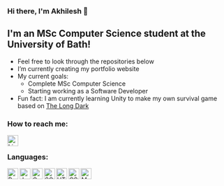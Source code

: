 ### Hi there, I'm Akhilesh 👋

## I'm an MSc Computer Science student at the University of Bath!

- Feel free to look through the repositories below
- I’m currently creating my portfolio website
- My current goals:
  - Complete MSc Computer Science
  - Starting working as a Software Developer
- Fun fact: I am currently learning Unity to make my own survival game based on <a href="https://youtu.be/q4_h8GyIWkM" target="_top">The Long Dark</a>

### How to reach me:

<a href="https://www.linkedin.com/in/akhileshpai/"><img align="left" alt="LinkedIn" height="25px" src="https://img.shields.io/badge/LinkedIn-0077B5?style=for-the-badge&logo=linkedin&logoColor=white" /></a>

<br/>

### Languages:

<a href="#"><img align="left" alt="Python" height="25px" src="https://img.shields.io/badge/Python-14354C?style=for-the-badge&logo=python&logoColor=white" /></a>
<a href="#"><img align="left" alt="Java" height="25px" src="https://img.shields.io/badge/Java-ED8B00?style=for-the-badge&logo=java&logoColor=white" /></a>
<a href="#"><img align="left" alt="C" height="25px" src="https://img.shields.io/badge/C-00599C?style=for-the-badge&logo=c&logoColor=white" /></a>
<a href="#"><img align="left" alt="SQLite" height="25px" src="https://img.shields.io/badge/SQLite-07405E?style=for-the-badge&logo=sqlite&logoColor=white" /></a>
<a href="#"><img align="left" alt="HTML5" height="25px" src="https://img.shields.io/badge/HTML5-E34F26?style=for-the-badge&logo=html5&logoColor=white" /></a>
<a href="#"><img align="left" alt="CSS" height="25px" src="https://img.shields.io/badge/CSS-239120?&style=for-the-badge&logo=css3&logoColor=white" /></a>
<a href="#"><img align="left" alt="Markdown" height="25px" src="https://img.shields.io/badge/Markdown-000000?style=for-the-badge&logo=markdown&logoColor=white" /></a>

<br />
